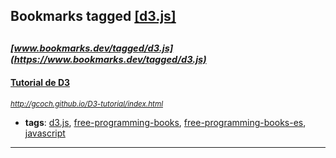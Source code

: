 ## Bookmarks tagged [[d3.js]](https://www.bookmarks.dev?q=[d3.js])

_<sup><sup>[www.bookmarks.dev/tagged/d3.js](https://www.bookmarks.dev/tagged/d3.js)</sup></sup>_
---
#### [Tutorial de D3](http://gcoch.github.io/D3-tutorial/index.html)
_<sup>http://gcoch.github.io/D3-tutorial/index.html</sup>_

* **tags**: [d3.js](../tagged/d3.js.md), [free-programming-books](../tagged/free-programming-books.md), [free-programming-books-es](../tagged/free-programming-books-es.md), [javascript](../tagged/javascript.md)
---
